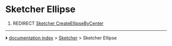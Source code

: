 # Sketcher Ellipse
1.  REDIRECT [Sketcher CreateEllipseByCenter](Sketcher_CreateEllipseByCenter.md)



---
⏵ [documentation index](../README.md) > [Sketcher](Sketcher_Workbench.md) > Sketcher Ellipse
